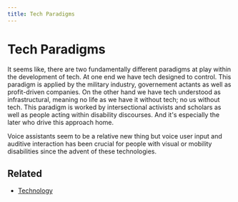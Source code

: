 ```yaml
---
title: Tech Paradigms
---
```

# Tech Paradigms
It seems like, there are two fundamentally different paradigms at play within the development of tech. At one end we have tech designed to control. This paradigm is applied by the military industry, governement actants as well as profit-driven companies. On the other hand we have tech understood as infrastructural, meaning no life as we have it without tech; no us without tech. This paradigm is worked by intersectional activists and scholars as well as people acting within disability discourses. And it's especially the later who drive this approach home.

Voice assistants seem to be a relative new thing but voice user input and auditive interaction has been crucial for people with visual or mobility disabilities since the advent of these technologies.

## Related
- [Technology](notes/Technology.md)